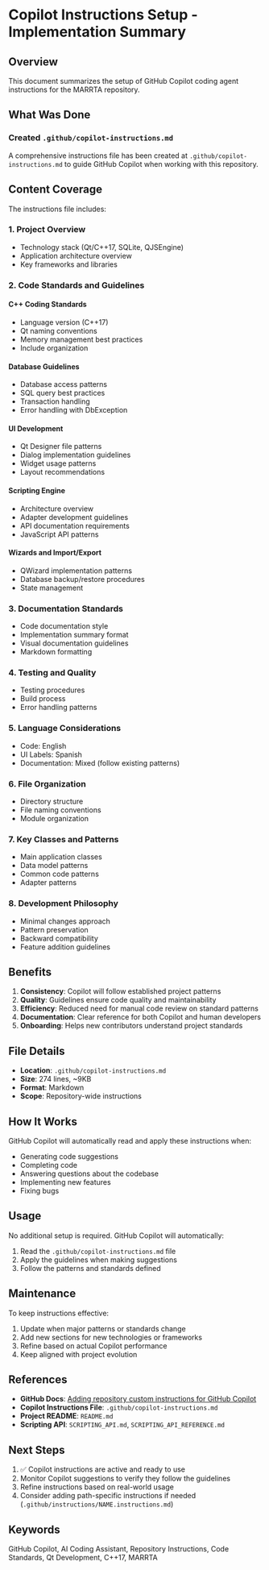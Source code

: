 # Copilot Instructions Setup - Implementation Summary

## Overview

This document summarizes the setup of GitHub Copilot coding agent instructions for the MARRTA repository.

## What Was Done

### Created `.github/copilot-instructions.md`

A comprehensive instructions file has been created at `.github/copilot-instructions.md` to guide GitHub Copilot when working with this repository.

## Content Coverage

The instructions file includes:

### 1. Project Overview
- Technology stack (Qt/C++17, SQLite, QJSEngine)
- Application architecture overview
- Key frameworks and libraries

### 2. Code Standards and Guidelines

#### C++ Coding Standards
- Language version (C++17)
- Qt naming conventions
- Memory management best practices
- Include organization

#### Database Guidelines
- Database access patterns
- SQL query best practices
- Transaction handling
- Error handling with DbException

#### UI Development
- Qt Designer file patterns
- Dialog implementation guidelines
- Widget usage patterns
- Layout recommendations

#### Scripting Engine
- Architecture overview
- Adapter development guidelines
- API documentation requirements
- JavaScript API patterns

#### Wizards and Import/Export
- QWizard implementation patterns
- Database backup/restore procedures
- State management

### 3. Documentation Standards
- Code documentation style
- Implementation summary format
- Visual documentation guidelines
- Markdown formatting

### 4. Testing and Quality
- Testing procedures
- Build process
- Error handling patterns

### 5. Language Considerations
- Code: English
- UI Labels: Spanish
- Documentation: Mixed (follow existing patterns)

### 6. File Organization
- Directory structure
- File naming conventions
- Module organization

### 7. Key Classes and Patterns
- Main application classes
- Data model patterns
- Common code patterns
- Adapter patterns

### 8. Development Philosophy
- Minimal changes approach
- Pattern preservation
- Backward compatibility
- Feature addition guidelines

## Benefits

1. **Consistency**: Copilot will follow established project patterns
2. **Quality**: Guidelines ensure code quality and maintainability
3. **Efficiency**: Reduced need for manual code review on standard patterns
4. **Documentation**: Clear reference for both Copilot and human developers
5. **Onboarding**: Helps new contributors understand project standards

## File Details

- **Location**: `.github/copilot-instructions.md`
- **Size**: 274 lines, ~9KB
- **Format**: Markdown
- **Scope**: Repository-wide instructions

## How It Works

GitHub Copilot will automatically read and apply these instructions when:
- Generating code suggestions
- Completing code
- Answering questions about the codebase
- Implementing new features
- Fixing bugs

## Usage

No additional setup is required. GitHub Copilot will automatically:
1. Read the `.github/copilot-instructions.md` file
2. Apply the guidelines when making suggestions
3. Follow the patterns and standards defined

## Maintenance

To keep instructions effective:
1. Update when major patterns or standards change
2. Add new sections for new technologies or frameworks
3. Refine based on actual Copilot performance
4. Keep aligned with project evolution

## References

- **GitHub Docs**: [Adding repository custom instructions for GitHub Copilot](https://docs.github.com/en/copilot/how-tos/configure-custom-instructions/add-repository-instructions)
- **Copilot Instructions File**: `.github/copilot-instructions.md`
- **Project README**: `README.md`
- **Scripting API**: `SCRIPTING_API.md`, `SCRIPTING_API_REFERENCE.md`

## Next Steps

1. ✅ Copilot instructions are active and ready to use
2. Monitor Copilot suggestions to verify they follow the guidelines
3. Refine instructions based on real-world usage
4. Consider adding path-specific instructions if needed (`.github/instructions/NAME.instructions.md`)

## Keywords

GitHub Copilot, AI Coding Assistant, Repository Instructions, Code Standards, Qt Development, C++17, MARRTA
